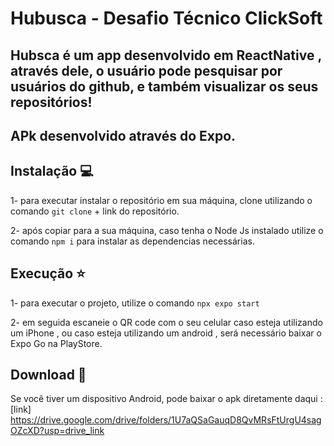 # Hubusca - Desafio Técnico ClickSoft

## Hubsca é um app desenvolvido em ReactNative , através dele, o usuário pode pesquisar por usuários  do github, e também visualizar os seus repositórios!

## APk desenvolvido através do Expo.

## Instalação 💻

1- para executar  instalar o repositório em sua máquina, clone utilizando o comando `git clone` + link do repositório.

2- após copiar para a sua máquina, caso tenha o Node Js instalado utilize o comando `npm i` para instalar as dependencias necessárias.

## Execução ⭐

1- para executar o projeto, utilize o comando `npx expo start` 

2- em seguida escaneie o QR code com o seu celular caso esteja utilizando um iPhone , ou caso esteja utilizando um android , será necessário baixar o Expo Go na PlayStore.

## Download 💾

Se você tiver um dispositivo Android, pode baixar o apk diretamente daqui : [link] https://drive.google.com/drive/folders/1U7aQSaGauqD8QvMRsFtUrgU4sagOZcXD?usp=drive_link
